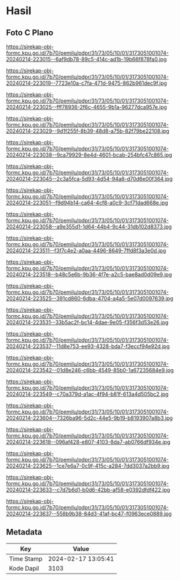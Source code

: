 # Hasil

## Foto C Plano

https://sirekap-obj-formc.kpu.go.id/7b70/pemilu/pdpr/31/73/05/10/01/3173051001074-20240214-223015--6af9db78-89c5-414c-ad1b-19b66f878fa0.jpg

https://sirekap-obj-formc.kpu.go.id/7b70/pemilu/pdpr/31/73/05/10/01/3173051001074-20240214-223019--7723e10a-c7fa-471d-9475-862b961dec9f.jpg

https://sirekap-obj-formc.kpu.go.id/7b70/pemilu/pdpr/31/73/05/10/01/3173051001074-20240214-223025--fff78936-2f6c-4655-9b1a-96277dca957e.jpg

https://sirekap-obj-formc.kpu.go.id/7b70/pemilu/pdpr/31/73/05/10/01/3173051001074-20240214-223029--9d1f255f-8b39-48d8-a75b-82f79be22108.jpg

https://sirekap-obj-formc.kpu.go.id/7b70/pemilu/pdpr/31/73/05/10/01/3173051001074-20240214-223038--9ca79929-8e4d-4601-bcab-254bfc47c865.jpg

https://sirekap-obj-formc.kpu.go.id/7b70/pemilu/pdpr/31/73/05/10/01/3173051001074-20240214-223045--2c3a5fca-5d93-4d54-94a8-d70d6e00f364.jpg

https://sirekap-obj-formc.kpu.go.id/7b70/pemilu/pdpr/31/73/05/10/01/3173051001074-20240214-223051--f9d94b14-ca64-4cf8-a0c9-3cf71dad668e.jpg

https://sirekap-obj-formc.kpu.go.id/7b70/pemilu/pdpr/31/73/05/10/01/3173051001074-20240214-223058--a9e355d1-1d64-44b4-9c44-31db102d8373.jpg

https://sirekap-obj-formc.kpu.go.id/7b70/pemilu/pdpr/31/73/05/10/01/3173051001074-20240214-223511--f3f7c4e2-a0aa-4496-8649-7ffd8f3a3e0d.jpg

https://sirekap-obj-formc.kpu.go.id/7b70/pemilu/pdpr/31/73/05/10/01/3173051001074-20240214-223518--b48c5e6b-9b36-4f7e-a2c5-bae8ad0d09e9.jpg

https://sirekap-obj-formc.kpu.go.id/7b70/pemilu/pdpr/31/73/05/10/01/3173051001074-20240214-223525--391cd860-6dba-4704-a4a5-5e07d0097639.jpg

https://sirekap-obj-formc.kpu.go.id/7b70/pemilu/pdpr/31/73/05/10/01/3173051001074-20240214-223531--33b5ac2f-bc14-4dae-9e05-f356f3d53e26.jpg

https://sirekap-obj-formc.kpu.go.id/7b70/pemilu/pdpr/31/73/05/10/01/3173051001074-20240214-223537--11d8e753-ee93-4328-bda7-f3eccf94e92d.jpg

https://sirekap-obj-formc.kpu.go.id/7b70/pemilu/pdpr/31/73/05/10/01/3173051001074-20240214-223542--01d8e246-c6bb-4549-85b0-1a67235684e9.jpg

https://sirekap-obj-formc.kpu.go.id/7b70/pemilu/pdpr/31/73/05/10/01/3173051001074-20240214-223549--c70a379d-a1ac-4f94-b81f-613a4d505bc2.jpg

https://sirekap-obj-formc.kpu.go.id/7b70/pemilu/pdpr/31/73/05/10/01/3173051001074-20240214-223604--7326ba96-5d2c-44e5-9b19-b8193907a8b3.jpg

https://sirekap-obj-formc.kpu.go.id/7b70/pemilu/pdpr/31/73/05/10/01/3173051001074-20240214-223618--096af428-e807-4103-8da7-ab0766df934e.jpg

https://sirekap-obj-formc.kpu.go.id/7b70/pemilu/pdpr/31/73/05/10/01/3173051001074-20240214-223625--1ce7e6a7-0c9f-415c-a284-7dd3037a2bb9.jpg

https://sirekap-obj-formc.kpu.go.id/7b70/pemilu/pdpr/31/73/05/10/01/3173051001074-20240214-223633--c7d7b6d1-b0d6-42bb-af58-e0392dfdf422.jpg

https://sirekap-obj-formc.kpu.go.id/7b70/pemilu/pdpr/31/73/05/10/01/3173051001074-20240214-223637--558b9b38-84d3-41af-bc47-f0963ece0889.jpg


## Metadata

| Key        | Value               |
| ---------- | ------------------- |
| Time Stamp | 2024-02-17 13:05:41 |
| Kode Dapil | 3103                |



